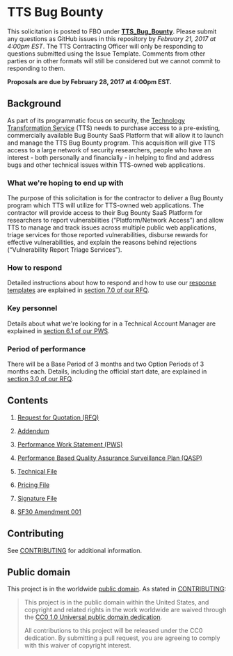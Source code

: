 # TTS Bug Bounty

This solicitation is posted to FBO under [**TTS_Bug_Bounty**](https://www.fbo.gov/notices/e21b0d5dd866c3bf82c9013e24272403). Please submit any questions as GitHub issues in this repository by *February 21, 2017 at 4:00pm EST*. The TTS Contracting Officer will only be responding to questions submitted using the Issue Template. Comments from other parties or in other formats will still be considered but we cannot commit to responding to them.

**Proposals are due by February 28, 2017 at 4:00pm EST.**

## Background

As part of its programmatic focus on security, the [Technology Transformation Service](https://www.gsa.gov/portal/category/25729) (TTS) needs to purchase access to a pre-existing, commercially available Bug Bounty SaaS Platform that will allow it to launch and manage the TTS Bug Bounty program. This acquisition will give TTS access to a large network of security researchers, people who have an interest - both personally and financially - in helping to find and address bugs and other technical issues within TTS-owned web applications.

### What we're hoping to end up with

The purpose of this solicitation is for the contractor to deliver a Bug Bounty program which TTS will utilize for TTS-owned web applications. The contractor will provide access to their Bug Bounty SaaS Platform for researchers to report vulnerabilities (“Platform/Network Access”) and allow TTS to manage and track issues across multiple public web applications, triage services for those reported vulnerabilities, disburse rewards for effective vulnerabilities, and explain the reasons behind rejections (“Vulnerability Report Triage Services”).

### How to respond

Detailed instructions about how to respond and how to use our [response templates](2017-procurement/response_templates) are explained in [section 7.0 of our RFQ](2017-procurement/001_RFQ.md#70-quotation-instructions).

### Key personnel

Details about what we're looking for in a Technical Account Manager are explained in [section 6.1 of our PWS](2017-procurement/003_PWS.md#61-key-personnel).

### Period of performance

There will be a Base Period of 3 months and two Option Periods of 3 months each. Details, including the official start date, are explained in [section 3.0 of our RFQ](2017-procurement/001_RFQ.md#30-period-of-performance).

## Contents

1. [Request for Quotation (RFQ)](2017-procurement/001_RFQ.md)

2. [Addendum](2017-procurement/002_Addendum.md)

3. [Performance Work Statement (PWS)](2017-procurement/003_PWS.md)

4. [Performance Based Quality Assurance Surveillance Plan (QASP)](2017-procurement/004_QASP.md)

5. [Technical File](2017-procurement/response_templates/005_TECHNICAL_FILE.yaml)

6. [Pricing File](2017-procurement/response_templates/006_PRICING_FILE.yaml)

7. [Signature File](2017-procurement/response_templates/007_SIGNATURE_FILE.md)

8. [SF30 Amendment 001](2017-procurement/SF30-%20Bug%20Bounty-%20001.pdf)

## Contributing

See [CONTRIBUTING](CONTRIBUTING.md) for additional information.

## Public domain

This project is in the worldwide [public domain](LICENSE.md). As stated in [CONTRIBUTING](CONTRIBUTING.md):

> This project is in the public domain within the United States, and copyright and related rights in the work worldwide are waived through the [CC0 1.0 Universal public domain dedication](https://creativecommons.org/publicdomain/zero/1.0/).
>
> All contributions to this project will be released under the CC0 dedication. By submitting a pull request, you are agreeing to comply with this waiver of copyright interest.
